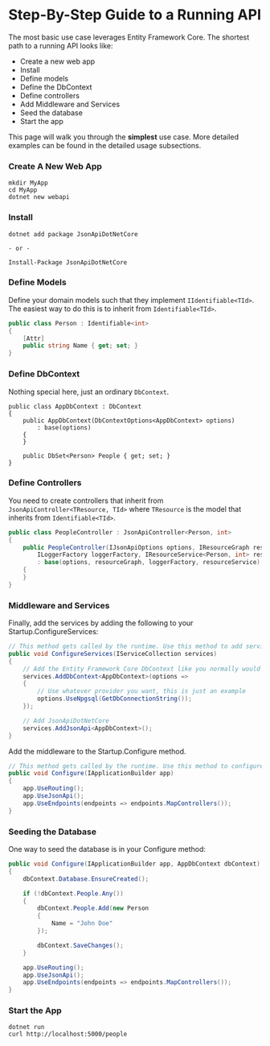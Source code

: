 # Step-By-Step Guide to a Running API

The most basic use case leverages Entity Framework Core.
The shortest path to a running API looks like:

- Create a new web app
- Install
- Define models
- Define the DbContext
- Define controllers
- Add Middleware and Services
- Seed the database
- Start the app

This page will walk you through the **simplest** use case. More detailed examples can be found in the detailed usage subsections.

### Create A New Web App

```
mkdir MyApp
cd MyApp
dotnet new webapi
```

### Install

```
dotnet add package JsonApiDotNetCore

- or -

Install-Package JsonApiDotNetCore
```

### Define Models

Define your domain models such that they implement `IIdentifiable<TId>`.
The easiest way to do this is to inherit from `Identifiable<TId>`.

```c#
public class Person : Identifiable<int>
{
    [Attr]
    public string Name { get; set; }
}
```

### Define DbContext

Nothing special here, just an ordinary `DbContext`.

```
public class AppDbContext : DbContext
{
    public AppDbContext(DbContextOptions<AppDbContext> options)
        : base(options)
    {
    }

    public DbSet<Person> People { get; set; }
}
```

### Define Controllers

You need to create controllers that inherit from `JsonApiController<TResource, TId>`
where `TResource` is the model that inherits from `Identifiable<TId>`.

```c#
public class PeopleController : JsonApiController<Person, int>
{
    public PeopleController(IJsonApiOptions options, IResourceGraph resourceGraph,
        ILoggerFactory loggerFactory, IResourceService<Person, int> resourceService)
        : base(options, resourceGraph, loggerFactory, resourceService)
    {
    }
}
```

### Middleware and Services

Finally, add the services by adding the following to your Startup.ConfigureServices:

```c#
// This method gets called by the runtime. Use this method to add services to the container.
public void ConfigureServices(IServiceCollection services)
{
    // Add the Entity Framework Core DbContext like you normally would
    services.AddDbContext<AppDbContext>(options =>
    {
        // Use whatever provider you want, this is just an example
        options.UseNpgsql(GetDbConnectionString());
    });

    // Add JsonApiDotNetCore
    services.AddJsonApi<AppDbContext>();
}
```

Add the middleware to the Startup.Configure method.

```c#
// This method gets called by the runtime. Use this method to configure the HTTP request pipeline.
public void Configure(IApplicationBuilder app)
{
    app.UseRouting();
    app.UseJsonApi();
    app.UseEndpoints(endpoints => endpoints.MapControllers());
}
```

### Seeding the Database

One way to seed the database is in your Configure method:

```c#
public void Configure(IApplicationBuilder app, AppDbContext dbContext)
{
    dbContext.Database.EnsureCreated();

    if (!dbContext.People.Any())
    {
        dbContext.People.Add(new Person
        {
            Name = "John Doe"
        });

        dbContext.SaveChanges();
    }

    app.UseRouting();
    app.UseJsonApi();
    app.UseEndpoints(endpoints => endpoints.MapControllers());
}
```

### Start the App

```
dotnet run
curl http://localhost:5000/people
```
